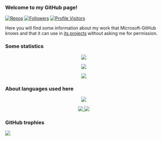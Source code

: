 ### Welcome to my GitHub page!

[![Repos](https://badges.pufler.dev/repos/ysard)](https://github.com/ysard?tab=repositories)
[![Followers](https://img.shields.io/github/followers/ysard?style=social)](https://github.com/ysard?tab=followers)
[![Profile Visitors](https://visitor-badge.glitch.me/badge?page_id=ysard.profileviews-badge)](https://github.com/ysard)

Here you will find some information about my work that Microsoft-GitHub knows and that it can use in [its projects](https://programmation.developpez.com/actu/316749/Copilot-l-outil-d-IA-commercial-de-GitHub-est-critique-par-la-communaute-du-logiciel-open-source-pour-sa-reproduction-aveugle-des-blocs-de-code/) without asking me for permission.

### Some statistics


<p align="center">
<a href="https://github.com/anuraghazra/github-readme-stats">
    <img align="center" src="https://github-readme-stats.vercel.app/api?username=ysard&show_icons=true&hide_border=true&show_owner=true&title_color=FFFF00&theme=algolia&layout=compact&include_all_commits=true&cache_seconds=86400">
</a>
</p>
<p align="center">
<a href="https://github.com/anuraghazra/github-readme-stats">
    <img align="center" src="https://github-readme-streak-stats.herokuapp.com/?user=ysard&theme=algolia&custom_title=streak-stats&hide_border=true&layout=compact&cache_seconds=86400">
</a>
</p>
<p align="center">
<a href="https://github.com/vn7n24fzkq/github-profile-summary-cards">
    <img align="center" src="https://github-profile-summary-cards.vercel.app/api/cards/profile-details?username=ysard&theme=dracula">
</a>
</p>

### About languages used here

<p align="center">
<a href="https://github.com/anuraghazra/github-readme-stats">
    <img src="https://github-readme-stats.vercel.app/api/top-langs/?username=ysard&layout=compact&hide=html&theme=github_dark&hide_border=true&cache_seconds=86400">
</a>
</p>
<p align="center">
<a href="https://github.com/vn7n24fzkq/github-profile-summary-cards">
    <img src="https://github-profile-summary-cards.vercel.app/api/cards/repos-per-language?username=ysard&theme=github_dark">
    <img src="https://github-profile-summary-cards.vercel.app/api/cards/most-commit-language?username=ysard&theme=github_dark">
</a>
</p>

### GitHub trophies

[![](https://github-profile-trophy.vercel.app/?username=ysard&theme=onedark&column=9)](https://github.com/ysard/github-profile-trophy)
